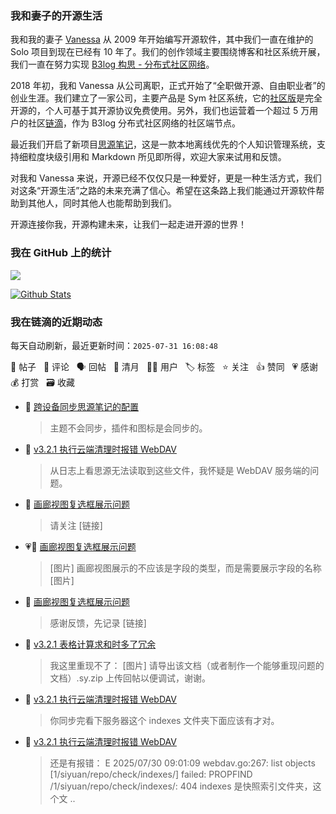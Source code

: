 ### 我和妻子的开源生活

我和我的妻子 [Vanessa](https://github.com/Vanessa219) 从 2009 年开始编写开源软件，其中我们一直在维护的 Solo 项目到现在已经有 10 年了。我们的创作领域主要围绕博客和社区系统开展，我们一直在努力实现 [B3log 构思 - 分布式社区网络](https://ld246.com/article/1546941897596)。

2018 年初，我和 Vanessa 从公司离职，正式开始了“全职做开源、自由职业者”的创业生涯。我们建立了一家公司，主要产品是 Sym 社区系统，它的[社区版](https://github.com/88250/symphony)是完全开源的，个人可基于其开源协议免费使用。另外，我们也运营着一个超过 5 万用户的社区[链滴](https://ld246.com)，作为 B3log 分布式社区网络的社区端节点。

最近我们开启了新项目[思源笔记](https://github.com/siyuan-note/siyuan)，这是一款本地离线优先的个人知识管理系统，支持细粒度块级引用和 Markdown 所见即所得，欢迎大家来试用和反馈。

对我和 Vanessa 来说，开源已经不仅仅只是一种爱好，更是一种生活方式，我们对这条“开源生活”之路的未来充满了信心。希望在这条路上我们能通过开源软件帮助到其他人，同时其他人也能帮助到我们。

开源连接你我，开源构建未来，让我们一起走进开源的世界！

### 我在 GitHub 上的统计

<a title="Hits" target="_blank" href="https://github.com/88250/88250"><img src="https://hits.b3log.org/88250/88250.svg"></a>

[![Github Stats](https://github-readme-stats.vercel.app/api?username=88250&theme=tokyonight&show_icons=true)](https://github.com/88250)

<!--events start -->

### 我在链滴的近期动态

每天自动刷新，最近更新时间：`2025-07-31 16:08:48`

📝 帖子 &nbsp; 💬 评论 &nbsp; 🗣 回帖 &nbsp; 🌙 清月 &nbsp; 👨‍💻 用户 &nbsp; 🏷️ 标签 &nbsp; ⭐️ 关注 &nbsp; 👍 赞同 &nbsp; 💗 感谢 &nbsp; 💰 打赏 &nbsp; 🗃 收藏

* 💬 [跨设备同步思源笔记的配置](https://ld246.com/article/1753933773634/comment/1753934842727#comments)

  > 主题不会同步，插件和图标是会同步的。
* 💬 [v3.2.1 执行云端清理时报错 WebDAV](https://ld246.com/article/1753791682835/comment/1753848163509#comments)

  > 从日志上看思源无法读取到这些文件，我怀疑是 WebDAV 服务端的问题。
* 💬 [画廊视图复选框展示问题](https://ld246.com/article/1753841094899/comment/1753842744768#comments)

  > 请关注 [链接]
* 💗📝 [画廊视图复选框展示问题](https://ld246.com/article/1753841094899)

  > [图片] 画廊视图展示的不应该是字段的类型，而是需要展示字段的名称 [图片]
* 💬 [画廊视图复选框展示问题](https://ld246.com/article/1753841094899/comment/1753841599218#comments)

  > 感谢反馈，先记录 [链接]
* 💬 [v3.2.1 表格计算求和时多了冗余](https://ld246.com/article/1753837505305/comment/1753841303490#comments)

  > 我这里重现不了： [图片] 请导出该文档（或者制作一个能够重现问题的文档）.sy.zip 上传回帖以便调试，谢谢。
* 💬 [v3.2.1 执行云端清理时报错 WebDAV](https://ld246.com/article/1753791682835/comment/1753840859002#comments)

  > 你同步完看下服务器这个 indexes 文件夹下面应该有才对。
* 💬 [v3.2.1 执行云端清理时报错 WebDAV](https://ld246.com/article/1753791682835/comment/1753837983523#comments)

  > 还是有报错： E 2025/07/30 09:01:09 webdav.go:267: list objects [1/siyuan/repo/check/indexes/] failed: PROPFIND /1/siyuan/repo/check/indexes/: 404 indexes 是快照索引文件夹，这个文 ..


<!--events end -->

